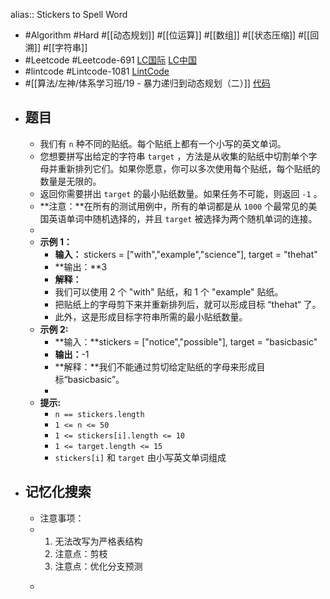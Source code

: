 alias:: Stickers to Spell Word

- #Algorithm #Hard #[[动态规划]] #[[位运算]] #[[数组]] #[[状态压缩]] #[[回溯]] #[[字符串]]
- #Leetcode #Leetcode-691 [LC国际](https://leetcode.com/problems/stickers-to-spell-word/) [LC中国](https://leetcode-cn.com/problems/stickers-to-spell-word/)
- #lintcode #Lintcode-1081 [LintCode](https://www.lintcode.com/problem/1081/)
- #[[算法/左神/体系学习班/19 - 暴力递归到动态规划（二）]] [代码](https://github.com/singee-study/algorithm-java/blob/master/zuo-algorithm-2020/class19/Code03_StickersToSpellWord.java)
- ## 题目
	- 我们有 `n` 种不同的贴纸。每个贴纸上都有一个小写的英文单词。
	- 您想要拼写出给定的字符串 `target` ，方法是从收集的贴纸中切割单个字母并重新排列它们。如果你愿意，你可以多次使用每个贴纸，每个贴纸的数量是无限的。
	- 返回你需要拼出 `target` 的最小贴纸数量。如果任务不可能，则返回 `-1` 。
	- **注意：**在所有的测试用例中，所有的单词都是从 `1000` 个最常见的美国英语单词中随机选择的，并且 `target` 被选择为两个随机单词的连接。
	-
	- **示例 1：**
		- **输入：** stickers = ["with","example","science"], target = "thehat"
		- **输出：**3
		- **解释：**
		- 我们可以使用 2 个 "with" 贴纸，和 1 个 "example" 贴纸。
		- 把贴纸上的字母剪下来并重新排列后，就可以形成目标 “thehat“ 了。
		- 此外，这是形成目标字符串所需的最小贴纸数量。
	- **示例 2:**
		- **输入：**stickers = ["notice","possible"], target = "basicbasic"
		- **输出：**-1
		- **解释：**我们不能通过剪切给定贴纸的字母来形成目标“basicbasic”。
		-
	- **提示:**
		- `n == stickers.length`
		- `1 <= n <= 50`
		- `1 <= stickers[i].length <= 10`
		- `1 <= target.length <= 15`
		- `stickers[i]` 和 `target` 由小写英文单词组成
- ## 记忆化搜索
	- 注意事项：
	- 1. 无法改写为严格表结构
	  2. 注意点：剪枝
	  3. 注意点：优化分支预测
	- ```java
	  ```
